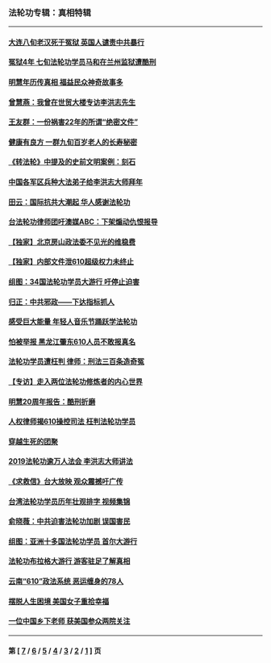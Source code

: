 ### 法轮功专辑：真相特辑
---
#### [大连八旬老汉死于冤狱 英国人谴责中共暴行](../../pages/nf4389/n13480118.md?02140430) 
#### [冤狱4年 七旬法轮功学员马和在兰州监狱遭酷刑](../../pages/nf4389/n13304688.md?02140430) 
#### [明慧年历传真相 福益民众神奇故事多](../../pages/nf4389/n13294545.md?02140430) 
#### [曾慧燕：我曾在世贸大楼专访李洪志先生](../../pages/nf4389/n12898729.md?02140430) 
#### [王友群：一份祸害22年的所谓“绝密文件”](../../pages/nf4389/n12871750.md?02140430) 
#### [健康有良方 一群九旬百岁老人的长寿秘密](../../pages/nf4389/n12847475.md?02140430) 
#### [《转法轮》中提及的史前文明案例：刻石](../../pages/nf4389/n12758577.md?02140430) 
#### [中国各军区兵种大法弟子给李洪志大师拜年](../../pages/nf4389/n12750047.md?02140430) 
#### [田云：国际抗共大潮起 华人感谢法轮功](../../pages/nf4389/n12357708.md?02140430) 
#### [台法轮功律师团吁澳媒ABC：下架煽动仇恨报导](../../pages/nf4389/n12279917.md?02140430) 
#### [【独家】北京房山政法委不见光的维稳费](../../pages/nf4389/n12031979.md?02140430) 
#### [【独家】内部文件泄610超级权力未终止](../../pages/nf4389/n12023895.md?02140430) 
#### [组图：34国法轮功学员大游行 吁停止迫害](../../pages/nf4389/n11492658.md?02140430) 
#### [归正：中共邪政——下达指标抓人](../../pages/nf4389/n11474770.md?02140430) 
#### [感受巨大能量 年轻人音乐节踊跃学法轮功](../../pages/nf4389/n11441981.md?02140430) 
#### [怕被举报 黑龙江肇东610人员不敢报真名](../../pages/nf4389/n11436499.md?02140430) 
#### [法轮功学员遭枉判 律师：刑法三百条造奇冤](../../pages/nf4389/n11433943.md?02140430) 
#### [【专访】走入两位法轮功修炼者的内心世界](../../pages/nf4389/n11415623.md?02140430) 
#### [明慧20周年报告：酷刑折磨](../../pages/nf4389/n11387954.md?02140430) 
#### [人权律师揭610操控司法 枉判法轮功学员](../../pages/nf4389/n11313370.md?02140430) 
#### [穿越生死的团聚](../../pages/nf4389/n11258922.md?02140430) 
#### [2019法轮功逾万人法会 李洪志大师讲法](../../pages/nf4389/n11265303.md?02140430) 
#### [《求救信》台大放映 观众震撼吁广传](../../pages/nf4389/n10922251.md?02140430) 
#### [台湾法轮功学员历年壮观排字 视频集锦](../../pages/nf4389/n10878789.md?02140430) 
#### [俞晓薇：中共迫害法轮功加剧 误国害民](../../pages/nf4389/n10859260.md?02140430) 
#### [组图：亚洲十多国法轮功学员 首尔大游行](../../pages/nf4389/n10781149.md?02140430) 
#### [法轮功布拉格大游行 游客驻足了解真相](../../pages/nf4389/n10749360.md?02140430) 
#### [云南“610”政法系统 恶运缠身的78人](../../pages/nf4389/n10747534.md?02140430) 
#### [摆脱人生困境 美国女子重拾幸福](../../pages/nf4389/n10688678.md?02140430) 
#### [一位中国乡下老师 获美国参众两院关注](../../pages/nf4389/n10683927.md?02140430) 

---
#### 第 [ [7](./7.md?02140430) / [6](./6.md?02140430) / [5](./5.md?02140430) / [4](./4.md?02140430) / [3](./3.md?02140430) / [2](./2.md?02140430) / [1](./1.md?02140430) ] 页
